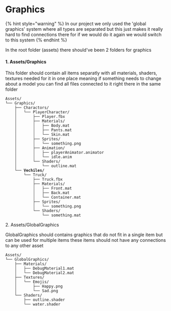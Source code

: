 # Graphics

{% hint style="warning" %}
In our project we only used the 'global graphics' system where all types are separated but this just makes it really hard to find connections there for if we would do it again we would switch to this system
{% endhint %}

In the root folder (assets) there should've been 2 folders for graphics&#x20;

#### 1. Assets/Graphics&#x20;

This folder should contain all items separatly with all materials, shaders, textures needed for it in one place meaning if something needs to change about a model you can find all files connected to it right there in the same folder&#x20;

<pre><code>Assets/
└── Graphics/
    ├── Charactors/
    │   └── PlayerCharacter/
    │       ├── Player.fbx 
    │       ├── Materials/ 
    │       │   ├── Body.mat
    │       │   ├── Pants.mat
    │       │   └── Skin.mat
    │       ├── Sprites/
    │       │   └── something.png
    │       ├── Animation/
    │       │   ├── playerAnimator.animator
    │       │   └── idle.anim
    │       └── Shaders/ 
    │           └── outline.mat
<strong>    └── Vechiles/
</strong>        └── Truck/
            ├── Truck.fbx 
            ├── Materials/ 
            │   ├── Front.mat
            │   ├── Back.mat
            │   └── Container.mat
            ├── Sprites/
            │   └── something.png
            └── Shaders/ 
                └── something.mat
</code></pre>

2\. Assets/GlobalGraphics

GlobalGraphics should contains graphics that do not fit in a single item but can be used for multiple items these items should not have any connections to any other asset &#x20;

```
Assets/
└── GlobalGraphics/
    ├── Materials/
    │   ├── DebugMaterial1.mat
    │   └── DebugMaterial2.mat            
    ├── Textures/
    │   └── Emojis/
    │       ├── Happy.png
    │       └── Sad.png
    └── Shaders/
        ├── outline.shader  
        └── water.shader                
```

